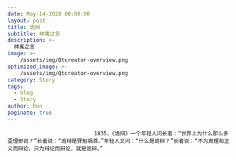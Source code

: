 ```yaml
---
date: May-14-2020 00:00:00
layout: post
title: 诡辩
subtitle: 神寓之言
description: >-
  神寓之言
image: >-
    /assets/img/Qtcreator-overview.png
optimized_image: >-
    /assets/img/Qtcreator-overview.png
category: Story
tags:
  - blog
  - Story
author: Ron
paginate: true
---
```


							　　1835，《诡辩》一个年轻人问长者：“世界上为什么那么多歪理邪说？”长者说：“诡辩是罪魁祸首。”年轻人又问：“什么是诡辩？”长者说：“不为真理和正义而辩论，只为辩论而辩论，就是诡辩。”
							
							
						